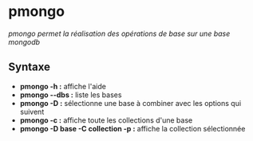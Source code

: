 # pmongo

*pmongo permet la réalisation des opérations de base sur une base mongodb*

## Syntaxe
* **pmongo -h :** affiche l'aide
* **pmongo --dbs :** liste les bases
* **pmongo -D :** sélectionne une base à combiner avec les options qui suivent
* **pmongo -c :** affiche toute les collections d'une base
* **pmongo -D base -C collection -p :** affiche la collection sélectionnée
